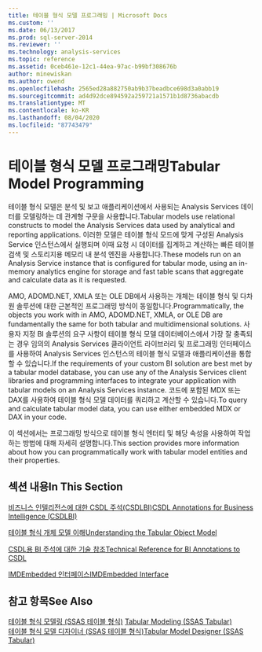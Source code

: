 ```yaml
---
title: 테이블 형식 모델 프로그래밍 | Microsoft Docs
ms.custom: ''
ms.date: 06/13/2017
ms.prod: sql-server-2014
ms.reviewer: ''
ms.technology: analysis-services
ms.topic: reference
ms.assetid: 0ceb461e-12c1-44ea-97ac-b99bf308676b
author: minewiskan
ms.author: owend
ms.openlocfilehash: 2565ed28a882750ab9b37beadbce698d3a0abb19
ms.sourcegitcommit: ad4d92dce894592a259721a1571b1d8736abacdb
ms.translationtype: MT
ms.contentlocale: ko-KR
ms.lasthandoff: 08/04/2020
ms.locfileid: "87743479"
---
```

# <a name="tabular-model-programming"></a><span data-ttu-id="0e3a2-102">테이블 형식 모델 프로그래밍</span><span class="sxs-lookup"><span data-stu-id="0e3a2-102">Tabular Model Programming</span></span>
  <span data-ttu-id="0e3a2-103">테이블 형식 모델은 분석 및 보고 애플리케이션에서 사용되는 Analysis Services 데이터를 모델링하는 데 관계형 구문을 사용합니다.</span><span class="sxs-lookup"><span data-stu-id="0e3a2-103">Tabular models use relational constructs to model the Analysis Services data used by analytical and reporting applications.</span></span> <span data-ttu-id="0e3a2-104">이러한 모델은 테이블 형식 모드에 맞게 구성된 Analysis Service 인스턴스에서 실행되며 이때 요청 시 데이터를 집계하고 계산하는 빠른 테이블 검색 및 스토리지용 메모리 내 분석 엔진을 사용합니다.</span><span class="sxs-lookup"><span data-stu-id="0e3a2-104">These models run on an Analysis Service instance that is configured for tabular mode, using an in-memory analytics engine for storage and fast table scans that aggregate and calculate data as it is requested.</span></span>  
  
 <span data-ttu-id="0e3a2-105">AMO, ADOMD.NET, XMLA 또는 OLE DB에서 사용하는 개체는 테이블 형식 및 다차원 솔루션에 대한 근본적인 프로그래밍 방식이 동일합니다.</span><span class="sxs-lookup"><span data-stu-id="0e3a2-105">Programmatically, the objects you work with in AMO, ADOMD.NET, XMLA, or OLE DB are fundamentally the same for both tabular and multidimensional solutions.</span></span> <span data-ttu-id="0e3a2-106">사용자 지정 BI 솔루션의 요구 사항이 테이블 형식 모델 데이터베이스에서 가장 잘 충족되는 경우 임의의 Analysis Services 클라이언트 라이브러리 및 프로그래밍 인터페이스를 사용하여 Analysis Services 인스턴스의 테이블 형식 모델과 애플리케이션을 통합할 수 있습니다.</span><span class="sxs-lookup"><span data-stu-id="0e3a2-106">If the requirements of your custom BI solution are best met by a tabular model database, you can use any of the Analysis Services client libraries and programming interfaces to integrate your application with tabular models on an Analysis Services instance.</span></span> <span data-ttu-id="0e3a2-107">코드에 포함된 MDX 또는 DAX를 사용하여 테이블 형식 모델 데이터를 쿼리하고 계산할 수 있습니다.</span><span class="sxs-lookup"><span data-stu-id="0e3a2-107">To query and calculate tabular model data, you can use either embedded MDX or DAX in your code.</span></span>  
  
 <span data-ttu-id="0e3a2-108">이 섹션에서는 프로그래밍 방식으로 테이블 형식 엔터티 및 해당 속성을 사용하여 작업하는 방법에 대해 자세히 설명합니다.</span><span class="sxs-lookup"><span data-stu-id="0e3a2-108">This section provides more information about how you can programmatically work with tabular model entities and their properties.</span></span>  
  
## <a name="in-this-section"></a><span data-ttu-id="0e3a2-109">섹션 내용</span><span class="sxs-lookup"><span data-stu-id="0e3a2-109">In This Section</span></span>  
 [<span data-ttu-id="0e3a2-110">비즈니스 인텔리전스에 대한 CSDL 주석&#40;CSDLBI&#41;</span><span class="sxs-lookup"><span data-stu-id="0e3a2-110">CSDL Annotations for Business Intelligence &#40;CSDLBI&#41;</span></span>](/analysis-services/csdlbi/csdl-annotations-for-business-intelligence-csdlbi)  
  
 [<span data-ttu-id="0e3a2-111">테이블 형식 개체 모델 이해</span><span class="sxs-lookup"><span data-stu-id="0e3a2-111">Understanding the Tabular Object Model</span></span>](representation/understanding-tabular-object-model-at-levels-1050-through-1103.md)  
  
 [<span data-ttu-id="0e3a2-112">CSDL용 BI 주석에 대한 기술 참조</span><span class="sxs-lookup"><span data-stu-id="0e3a2-112">Technical Reference for BI Annotations to CSDL</span></span>](/analysis-services/csdlbi/technical-reference-for-bi-annotations-to-csdl)  
  
 [<span data-ttu-id="0e3a2-113">IMDEmbedded 인터페이스</span><span class="sxs-lookup"><span data-stu-id="0e3a2-113">IMDEmbedded Interface</span></span>](imdembeddeddata-interface.md)  
  
## <a name="see-also"></a><span data-ttu-id="0e3a2-114">참고 항목</span><span class="sxs-lookup"><span data-stu-id="0e3a2-114">See Also</span></span>  
 <span data-ttu-id="0e3a2-115">[테이블 형식 모델링 &#40;SSAS 테이블 형식&#41;](../tabular-models/tabular-models-ssas.md) </span><span class="sxs-lookup"><span data-stu-id="0e3a2-115">[Tabular Modeling &#40;SSAS Tabular&#41;](../tabular-models/tabular-models-ssas.md) </span></span>  
 [<span data-ttu-id="0e3a2-116">테이블 형식 모델 디자이너 &#40;SSAS 테이블 형식&#41;</span><span class="sxs-lookup"><span data-stu-id="0e3a2-116">Tabular Model Designer &#40;SSAS Tabular&#41;</span></span>](../tabular-model-designer-ssas-tabular.md)  
  
  
